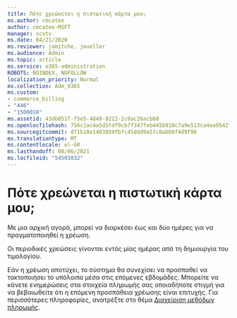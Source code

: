 ```yaml
---
title: Πότε χρεώνεται η πιστωτική κάρτα μου;
ms.author: cmcatee
author: cmcatee-MSFT
manager: scotv
ms.date: 04/21/2020
ms.reviewer: jamitche, jmueller
ms.audience: Admin
ms.topic: article
ms.service: o365-administration
ROBOTS: NOINDEX, NOFOLLOW
localization_priority: Normal
ms.collection: Adm_O365
ms.custom:
- commerce_billing
- "446"
- "1500018"
ms.assetid: 43db851f-f5e5-4849-8222-2c8ac26acb60
ms.openlocfilehash: 756c1ac4a5d5fdf9cb7f347feb445b910c7a9e513ca4ea9542f5e1fbb08c954f
ms.sourcegitcommit: d71b18e1403859fbfc45ddd9a57c8ab68f4d9f96
ms.translationtype: MT
ms.contentlocale: el-GR
ms.lasthandoff: 08/06/2021
ms.locfileid: "54503832"
---
```

# <a name="when-is-my-credit-card-charged"></a>Πότε χρεώνεται η πιστωτική κάρτα μου;

Με μια αρχική αγορά, μπορεί να διαρκέσει έως και δύο ημέρες για να πραγματοποιηθεί η χρέωση.
  
Οι περιοδικές χρεώσεις γίνονται εντός μίας ημέρας από τη δημιουργία του τιμολογίου.
  
Εάν η χρέωση αποτύχει, το σύστημα θα συνεχίσει να προσπαθεί να τακτοποιήσει το υπόλοιπο μέσα στις επόμενες εβδομάδες. Μπορείτε να κάνετε ενημερώσεις στα στοιχεία πληρωμής σας οποιαδήποτε στιγμή για να βεβαιωθείτε ότι η επόμενη προσπάθεια χρέωσης είναι επιτυχής. Για περισσότερες πληροφορίες, ανατρέξτε στο θέμα [Διαχείριση μεθόδων πληρωμής](/microsoft-365/commerce/billing-and-payments/manage-payment-methods).